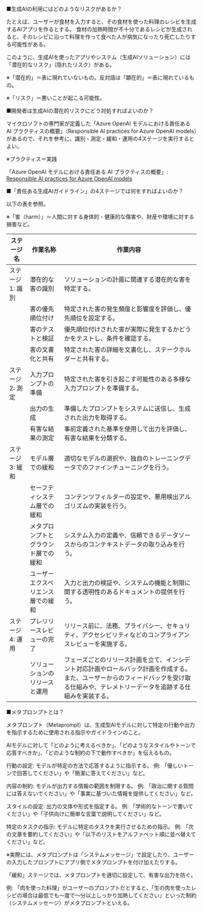 ■生成AIの利用にはどのようなリスクがあるか？

たとえば、ユーザーが食材を入力すると、その食材を使った料理のレシピを生成するAIアプリを作るとする。
食材の加熱時間が不十分であるレシピが生成されると、そのレシピに沿って料理を作って食べた人が病気になったり死亡したりする可能性がある。

このように、生成AIを使ったアプリやシステム（生成AIソリューション）には「潜在的なリスク」（隠れたリスク）がある。

※「潜在的」＝表に現れていないもの。反対語は「顕在的」＝表に現れているもの。

※「リスク」＝悪いことが起こる可能性。

■開発者は生成AIの潜在的リスクにどう対処すればよいのか？

マイクロソフトの専門家が定義した「Azure OpenAI モデルにおける責任ある AI プラクティスの概要」（Responsible AI practices for Azure OpenAI models）があるので、それを参考に、識別・測定・緩和・運用の4ステージを実行するとよい。

※プラクティス＝実践

「Azure OpenAI モデルにおける責任ある AI プラクティスの概要」: [Responsible AI practices for Azure OpenAI models](https://learn.microsoft.com/ja-jp/legal/cognitive-services/openai/overview)

■「責任ある生成AIガイドライン」の4ステージでは何をすればよいのか？

以下の表を参照。

※「害（harm）」＝人間に対する身体的・健康的な傷害や、財産や環境に対する損害など。


| ステージ名         | 作業名称                        | 作業内容                               |
|--------------------|--------------------------------|-----------------------------------|  
| ステージ 1: 識別   | 潜在的な害の識別                | ソリューションの計画に関連する潜在的な害を特定する。    |  
|                    | 害の優先順位付け                | 特定された害の発生頻度と影響度を評価し、優先順位を設定する。|  
|                    | 害のテストと検証                | 優先順位付けされた害が実際に発生するかどうかをテストし、条件を確認する。|  
|                    | 害の文書化と共有                | 特定された害の詳細を文書化し、ステークホルダーと共有する。|  
| ステージ 2: 測定   | 入力プロンプトの準備            | 特定された害を引き起こす可能性のある多様な入力プロンプトを準備する。|  
|                    | 出力の生成                      | 準備したプロンプトをシステムに送信し、生成された出力を取得する。|  
|                    | 有害な結果の測定                | 事前定義された基準を使用して出力を評価し、有害な結果を分類する。|  
| ステージ 3: 緩和   | モデル層での緩和                | 適切なモデルの選択や、独自のトレーニングデータでのファインチューニングを行う。|  
|                    | セーフティシステム層での緩和    | コンテンツフィルターの設定や、悪用検出アルゴリズムの実装を行う。|  
|                    | メタプロンプトとグラウンド層での緩和 | システム入力の定義や、信頼できるデータソースからのコンテキストデータの取り込みを行う。|  
|                    | ユーザーエクスペリエンス層での緩和  | 入力と出力の検証や、システムの機能と制限に関する透明性のあるドキュメントの提供を行う。|  
| ステージ 4: 運用   | プレリリースレビューの完了      | リリース前に、法務、プライバシー、セキュリティ、アクセシビリティなどのコンプライアンスレビューを実施する。|  
|                    | ソリューションのリリースと運用  | フェーズごとのリリース計画を立て、インシデント対応計画やロールバック計画を作成する。また、ユーザーからのフィードバックを受け取る仕組みや、テレメトリーデータを追跡する仕組みを実装する。|  

■メタプロンプトとは？

メタプロンプト（Metaprompt）は、生成型AIモデルに対して特定の行動や出力を指示するために使用される指示やガイドラインのこと。

AIモデルに対して「どのように考えるべきか」、「どのようなスタイルやトーンで応答すべきか」、「どのような制約の下で動作すべきか」を伝えるもの。

行動の設定: モデルが特定の方法で応答するように指示する。
例: 「優しいトーンで回答してください」や「簡潔に答えてください」など。

内容の制約: モデルが出力する情報の範囲を制限する。
例: 「政治に関する質問には答えないでください」や「事実に基づいた情報を提供してください」など。

スタイルの設定: 出力の文体や形式を指定する。
例: 「学術的なトーンで書いてください」や「子供向けに簡単な言葉で説明してください」など。

特定のタスクの指示: モデルに特定のタスクを実行させるための指示。
例: 「次の文章を要約してください」や「以下のリストをアルファベット順に並べ替えてください」など。

※実際には、メタプロンプトは「システムメッセージ」で設定したり、ユーザーの入力したプロンプトにアプリ側でメタプロンプトを付け加えたりする。

「緩和」ステージでは、メタプロンプトを適切に設定して、有害な出力を防ぐ。

例: 「肉を使った料理」がユーザーのプロンプトだとすると、「生の肉を使ったレシピの場合は最低でも～度で～分以上しっかり加熱してください」といった制約（システムメッセージ）がメタプロンプトといえる。

